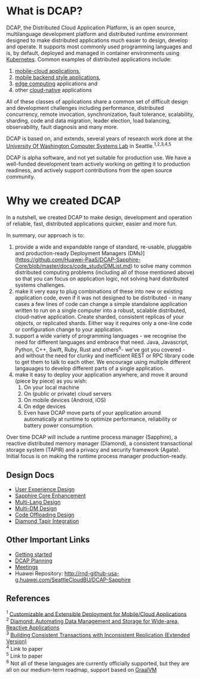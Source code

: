 # What is DCAP?

DCAP, the Distributed Cloud Application Platform, is an open source,
multilanguage development platform and distributed runtime environment
designed to make distributed applications much easier to design,
develop and operate.  It supports most commonly used programming
languages and is, by default, deployed and managed in container environments using
[Kubernetes](https://www.k8s.io).  Common examples of distributed applications include:

1. [mobile-cloud applications](https://www.techopedia.com/definition/26679/mobile-cloud-computing-mcc), 
2. [mobile backend style applications](https://en.wikipedia.org/wiki/Mobile_backend_as_a_service),
3. [edge computing](https://en.wikipedia.org/wiki/Edge_computing) applications and
4. other [cloud-native](https://github.com/cncf/toc/blob/master/DEFINITION.md) applications

All of these classes of applications share a common set of difficult
design and development challenges including performance, distributed
concurrency, remote invocation, synchronization, fault tolerance,
scalability, sharding, code and data migration, leader election, load
balancing, observability, fault diagnosis and many more.

DCAP is based on, and extends, several years of research work done at
the [University Of Washington Computer Systems
Lab](https://syslab.cs.washington.edu/research/) in
Seattle.<sup>1,2,3,4,5</sup> 

DCAP is alpha software, and not yet
suitable for production use.  We have a well-funded development team
actively working on getting it to production readiness, and actively
support contributions from the open source community.

# Why we created DCAP

In a nutshell, we created DCAP to make design, development and operation of
reliable, fast, distributed applications quicker, easier and more fun.

In summary, our approach is to:

1. provide a wide and expandable range of standard, re-usable,
   pluggable and production-ready Deployment Managers
   (DMs)](https://github.com/Huawei-PaaS/DCAP-Sapphire-Core/blob/master/docs/code_study/DMList.md)
   to solve many common distributed computing problems (including all
   of those mentioned above) so that you can focus on application
   logic, not solving hard distributed systems challenges.
2. make it very easy to plug combinations of these into new or
   existing application code, even if it was not designed to be
   distributed - in many cases a few lines of code can change a simple
   standalone application written to run on a single computer into a
   robust, scalable distributed, cloud-native application.  Create
   sharded, consistent replicas of your objects, or replicated shards.
   Either way it requires only a one-line code or configuration change
   to your application.
3. support a wide variety of programming languages - we recognise the
   need for different languages and embrace that need. Java,
   Javascript, Python, C++, Swift, Ruby, Rust and others<sup>6</sup>-
   we've got you covered - and without the need for clunky and inefficient
   REST or RPC library code to get them to talk to each other.  We
   encourage using multiple different langauages to develop
   different parts of a single application.
4. make it easy to deploy your application anywhere, and move it
   around (piece by piece) as you wish:
   1. On your local machine
   2. On (public or private) cloud servers
   3. On mobile devices (Android, iOS)
   4. On edge devices
   5. Even have DCAP move parts of your application around automatically at runtime
      to optimize performance, reliability or battery power consumption.

Over time DCAP will include a runtime process manager (Sapphire), a
reactive distributed memory manager (Diamond), a consistent
transactional storage system (TAPIR) and a privacy and security framework
(Agate). Initial focus is on making the runtime process manager
production-ready.

## Design Docs
<!--- TODO: Remove Huawei internal documents, edit for external visibility, and convert to MD  --->
* [User Experience Design](https://docs.google.com/document/d/1fJ8C-uQYdzOIDPSFRlD5QQ_QTJ_H3mO-RSl95hDuotQ/edit)
* [Sapphire Core Enhancement](https://docs.google.com/document/d/1aqJxQ9LqnWxo7vWU2cbCiCkrkn55g9I6Piogs6VTo_U/edit#heading=h.x7ziw49lzhk5)
* [Multi-Lang Design](https://docs.google.com/document/d/1WwmX7fuVr4AoRz0lgbAwv4nt4Jwc9I9WHP5dO07jBj8/edit)
* [Multi-DM Design](https://docs.google.com/document/d/1g5SnzsnyGXzdZVDF_uj9MQJomQpHS-PMpfwnYn4RNDU/edit#)
* [Code Offloading Design](https://docs.google.com/document/d/17umH9X61h8A6ckQ0LakGTiMD81P3Z7hZEm_UAAGW4B0/edit#heading=h.ftifncwym4cn)
* [Diamond Tapir Integration](https://docs.google.com/document/d/1JvIofXhEMqulPfb2BxfTtNgmvhmLTna2lJo0FmZIZeM/edit#heading=h.yprn9eci8t8e)

## Other Important Links
* [Getting started](docs/GettingStarted.md)
* [DCAP Planning](https://github.com/Huawei-PaaS/DCAP-Sapphire/wiki/DCAP-Planning)
* [Meetings](https://github.com/Huawei-PaaS/DCAP-Sapphire/wiki/Meetings)
* Huawei Repository: http://rnd-github-usa-g.huawei.com/SeattleCloudBU/DCAP-Sapphire

## References
<sup>1</sup> [Customizable and Extensible Deployment for Mobile/Cloud Applications
](https://syslab.cs.washington.edu/papers/sapphire-osdi14.pdf)<br/>
<sup>2</sup> [Diamond: Automating Data Management and Storage for Wide-area, Reactive Applications](https://syslab.cs.washington.edu/papers/diamond-osdi16.pdf)<br/>
<sup>3</sup> [Building Consistent Transactions with Inconsistent Replication (Extended Version)](https://syslab.cs.washington.edu/papers/tapir-tr-v2.pdf)<br/>
<sup>4</sup> Link to paper<br/>
<sup>5</sup> Link to paper<br/>
<sup>6</sup> Not all of these languages are currently officially supported, but they are all on our medium-term roadmap, support based on [GraalVM](http://www.graalvm.org/docs/)<br/>
